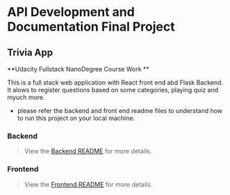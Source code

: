 # API Development and Documentation Final Project
## Trivia App
**Udacity Fullstack NanoDegree Course Work **

 This is a full stack web application with React front end abd Flask Backend. It alows to register questions based on some categories, playing quiz and myuch more. 
 - please refer the backend and front end readme files to understand how to run this project on your local machine. 

### Backend
> View the [Backend README](./backend/README.md) for more details.
### Frontend
> View the [Frontend README](./frontend/README.md) for more details.

